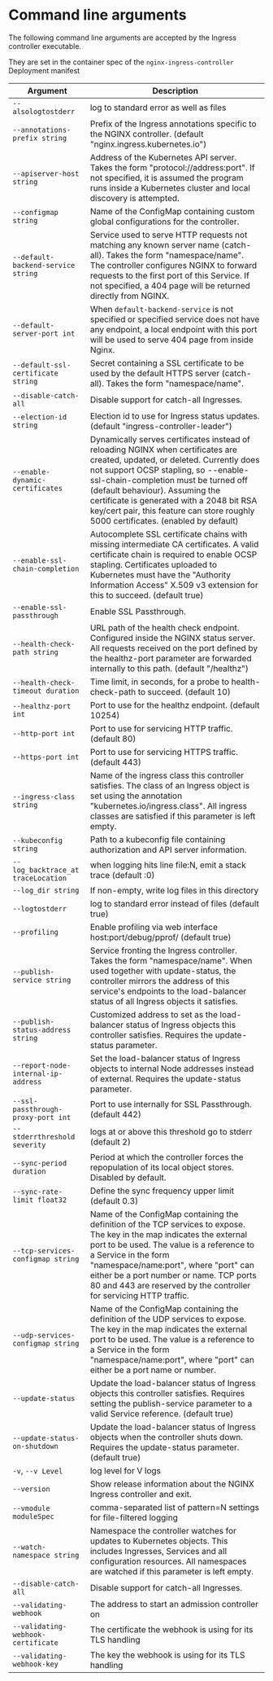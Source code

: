 # Command line arguments

The following command line arguments are accepted by the Ingress controller executable.

They are set in the container spec of the `nginx-ingress-controller` Deployment manifest

| Argument | Description |
|----------|-------------|
| `--alsologtostderr`               | log to standard error as well as files |
| `--annotations-prefix string`     | Prefix of the Ingress annotations specific to the NGINX controller. (default "nginx.ingress.kubernetes.io") |
| `--apiserver-host string`         | Address of the Kubernetes API server. Takes the form "protocol://address:port". If not specified, it is assumed the program runs inside a Kubernetes cluster and local discovery is attempted. |
| `--configmap string`              | Name of the ConfigMap containing custom global configurations for the controller. |
| `--default-backend-service string` | Service used to serve HTTP requests not matching any known server name (catch-all). Takes the form "namespace/name". The controller configures NGINX to forward requests to the first port of this Service. If not specified, a 404 page will be returned directly from NGINX.|
| `--default-server-port int`       | When `default-backend-service` is not specified or specified service does not have any endpoint, a local endpoint with this port will be used to serve 404 page from inside Nginx. |
| `--default-ssl-certificate string` | Secret containing a SSL certificate to be used by the default HTTPS server (catch-all). Takes the form "namespace/name". |
| `--disable-catch-all`             | Disable support for catch-all Ingresses. |
| `--election-id string`            | Election id to use for Ingress status updates. (default "ingress-controller-leader") |
| `--enable-dynamic-certificates`   | Dynamically serves certificates instead of reloading NGINX when certificates are created, updated, or deleted. Currently does not support OCSP stapling, so --enable-ssl-chain-completion must be turned off (default behaviour). Assuming the certificate is generated with a 2048 bit RSA key/cert pair, this feature can store roughly 5000 certificates. (enabled by default) |
| `--enable-ssl-chain-completion`   | Autocomplete SSL certificate chains with missing intermediate CA certificates. A valid certificate chain is required to enable OCSP stapling. Certificates uploaded to Kubernetes must have the "Authority Information Access" X.509 v3 extension for this to succeed. (default true) |
| `--enable-ssl-passthrough`        | Enable SSL Passthrough. |
| `--health-check-path string`      | URL path of the health check endpoint. Configured inside the NGINX status server. All requests received on the port defined by the healthz-port parameter are forwarded internally to this path. (default "/healthz") |
| `--health-check-timeout duration` | Time limit, in seconds, for a probe to health-check-path to succeed. (default 10) |
| `--healthz-port int`              | Port to use for the healthz endpoint. (default 10254) |
| `--http-port int`                 | Port to use for servicing HTTP traffic. (default 80) |
| `--https-port int`                | Port to use for servicing HTTPS traffic. (default 443) |
| `--ingress-class string`          | Name of the ingress class this controller satisfies. The class of an Ingress object is set using the annotation "kubernetes.io/ingress.class". All ingress classes are satisfied if this parameter is left empty. |
| `--kubeconfig string`             | Path to a kubeconfig file containing authorization and API server information. |
| `--log_backtrace_at traceLocation` | when logging hits line file:N, emit a stack trace (default :0) |
| `--log_dir string`                | If non-empty, write log files in this directory |
| `--logtostderr`                   | log to standard error instead of files (default true) |
| `--profiling`                     | Enable profiling via web interface host:port/debug/pprof/ (default true) |
| `--publish-service string`        | Service fronting the Ingress controller. Takes the form "namespace/name". When used together with update-status, the controller mirrors the address of this service's endpoints to the load-balancer status of all Ingress objects it satisfies. |
| `--publish-status-address string` | Customized address to set as the load-balancer status of Ingress objects this controller satisfies. Requires the update-status parameter. |
| `--report-node-internal-ip-address` | Set the load-balancer status of Ingress objects to internal Node addresses instead of external. Requires the update-status parameter. |
| `--ssl-passthrough-proxy-port int` | Port to use internally for SSL Passthrough. (default 442) |
| `--stderrthreshold severity`      | logs at or above this threshold go to stderr (default 2) |
| `--sync-period duration`          | Period at which the controller forces the repopulation of its local object stores. Disabled by default. |
| `--sync-rate-limit float32`       | Define the sync frequency upper limit (default 0.3) |
| `--tcp-services-configmap string` | Name of the ConfigMap containing the definition of the TCP services to expose. The key in the map indicates the external port to be used. The value is a reference to a Service in the form "namespace/name:port", where "port" can either be a port number or name. TCP ports 80 and 443 are reserved by the controller for servicing HTTP traffic. |
| `--udp-services-configmap string` | Name of the ConfigMap containing the definition of the UDP services to expose. The key in the map indicates the external port to be used. The value is a reference to a Service in the form "namespace/name:port", where "port" can either be a port name or number. |
| `--update-status`                 | Update the load-balancer status of Ingress objects this controller satisfies. Requires setting the publish-service parameter to a valid Service reference. (default true) |
| `--update-status-on-shutdown`     | Update the load-balancer status of Ingress objects when the controller shuts down. Requires the update-status parameter. (default true) |
| `-v`, `--v Level`                 | log level for V logs |
| `--version`                       | Show release information about the NGINX Ingress controller and exit. |
| `--vmodule moduleSpec`            | comma-separated list of pattern=N settings for file-filtered logging |
| `--watch-namespace string`        | Namespace the controller watches for updates to Kubernetes objects. This includes Ingresses, Services and all configuration resources. All namespaces are watched if this parameter is left empty. |
| `--disable-catch-all`             | Disable support for catch-all Ingresses. |
|`--validating-webhook`|The address to start an admission controller on|
|`--validating-webhook-certificate`|The certificate the webhook is using for its TLS handling|
|`--validating-webhook-key`|The key the webhook is using for its TLS handling|

